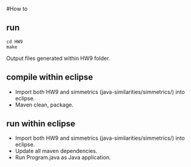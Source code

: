 #How to
## run
```
cd HW9
make
```
Output files generated within HW9 folder.

## compile within eclipse
* Import both HW9 and simmetrics (java-similarities/simmetrics/) into eclipse.
* Maven clean, package.

## run within eclipse
* Import both HW9 and simmetrics (java-similarities/simmetrics/) into eclipse.
* Update all maven dependencies.
* Run Program.java as Java application.

